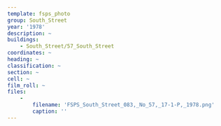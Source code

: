 ```yaml
---
template: fsps_photo
group: South_Street
year: '1978'
description: ~
buildings:
    - South_Street/57_South_Street
coordinates: ~
heading: ~
classification: ~
section: ~
cell: ~
film_roll: ~
files:
    -
        filename: 'FSPS_South_Street_083,_No_57,_17-1-P,_1978.png'
        caption: ''
---
```

